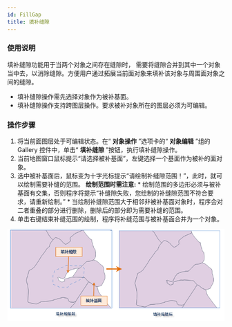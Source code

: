 ```yaml
---
id: FillGap
title: 填补缝隙  
---  
```

### 使用说明

填补缝隙功能用于当两个对象之间存在缝隙时， 需要将缝隙合并到其中一个对象当中去，以消除缝隙。方便用户通过拓展当前面对象来填补该对象与周围面对象之间的缝隙。

  * 填补缝隙操作需先选择对象作为被补基面。
  * 填补缝隙操作支持跨图层操作。要求被补对象所在的图层必须为可编辑。 

### 操作步骤

  1. 将当前面图层处于可编辑状态。在“ **对象操作** ”选项卡的“ **对象编辑** ”组的 Gallery 控件中，单击“ **填补缝隙** ”按钮，执行填补缝隙操作。
  2. 当前地图窗口鼠标提示“请选择被补基面”，左键选择一个基面作为被补的面对象。
  3. 选中被补基面后，鼠标变为十字光标提示“请绘制补缝隙范围！”，此时，就可以绘制需要补缝的范围。 **绘制范围时需注意:**
    * 绘制范围的多边形必须与被补基面有交集，否则程序将提示“补缝隙失败，您绘制的补缝隙范围不符合要求，请重新绘制。”
    * 当绘制补缝隙范围大于相邻非被补基面对象时，程序会对二者重叠的部分进行删除，删除后的部分即为需要补缝的范围。
  4. 单击右键结束补缝范围的绘制，程序将补缝范围与被补基面合并为一个对象。  
  
![](img/FillGap.png)  
